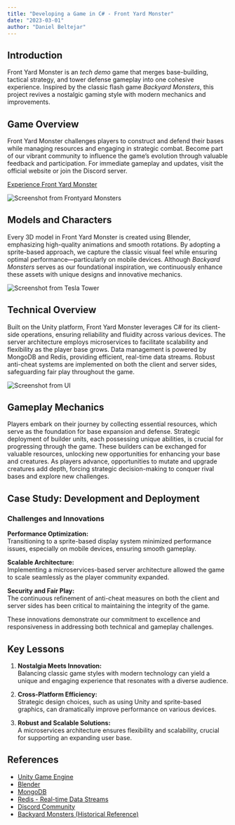 ```yaml
---
title: "Developing a Game in C# - Front Yard Monster"
date: "2023-03-01"
author: "Daniel Beltejar"
---
```


## Introduction

Front Yard Monster is an *tech demo* game that merges base-building, tactical strategy, and tower defense gameplay into one cohesive experience. Inspired by the classic flash game *Backyard Monsters*, this project revives a nostalgic gaming style with modern mechanics and improvements.

## Game Overview

Front Yard Monster challenges players to construct and defend their bases while managing resources and engaging in strategic combat. Become part of our vibrant community to influence the game’s evolution through valuable feedback and participation. For immediate gameplay and updates, visit the official website or join the Discord server.

[Experience Front Yard Monster](https://fym.danielbeltejar.es)

![Screenshot from Frontyard Monsters](https://danielbeltejar.es/assets/images/posts/0/thumbnail-monsters-backyard-creatures.webp)

## Models and Characters

Every 3D model in Front Yard Monster is created using Blender, emphasizing high-quality animations and smooth rotations. By adopting a sprite-based approach, we capture the classic visual feel while ensuring optimal performance—particularly on mobile devices. Although *Backyard Monsters* serves as our foundational inspiration, we continuously enhance these assets with unique designs and innovative mechanics.

![Screenshot from Tesla Tower](https://danielbeltejar.es/assets/images/posts/0/backyard-creatures-tesla-render.webp)

## Technical Overview

Built on the Unity platform, Front Yard Monster leverages C# for its client-side operations, ensuring reliability and fluidity across various devices. The server architecture employs microservices to facilitate scalability and flexibility as the player base grows. Data management is powered by MongoDB and Redis, providing efficient, real-time data streams. Robust anti-cheat systems are implemented on both the client and server sides, safeguarding fair play throughout the game.

![Screenshot from UI](https://danielbeltejar.es/assets/images/posts/0/resources.webp)

## Gameplay Mechanics

Players embark on their journey by collecting essential resources, which serve as the foundation for base expansion and defense. Strategic deployment of builder units, each possessing unique abilities, is crucial for progressing through the game. These builders can be exchanged for valuable resources, unlocking new opportunities for enhancing your base and creatures. As players advance, opportunities to mutate and upgrade creatures add depth, forcing strategic decision-making to conquer rival bases and explore new challenges.

## Case Study: Development and Deployment

### Challenges and Innovations

**Performance Optimization:**  
Transitioning to a sprite-based display system minimized performance issues, especially on mobile devices, ensuring smooth gameplay.

**Scalable Architecture:**  
Implementing a microservices-based server architecture allowed the game to scale seamlessly as the player community expanded.

**Security and Fair Play:**  
The continuous refinement of anti-cheat measures on both the client and server sides has been critical to maintaining the integrity of the game.

These innovations demonstrate our commitment to excellence and responsiveness in addressing both technical and gameplay challenges.

## Key Lessons

1. **Nostalgia Meets Innovation:**  
   Balancing classic game styles with modern technology can yield a unique and engaging experience that resonates with a diverse audience.

2. **Cross-Platform Efficiency:**  
   Strategic design choices, such as using Unity and sprite-based graphics, can dramatically improve performance on various devices.

3. **Robust and Scalable Solutions:**  
   A microservices architecture ensures flexibility and scalability, crucial for supporting an expanding user base.

## References

- [Unity Game Engine](https://unity.com/)
- [Blender](https://www.blender.org/)
- [MongoDB](https://www.mongodb.com/)
- [Redis - Real-time Data Streams](https://redis.io/)  
- [Discord Community](https://discord.com/)
- [Backyard Monsters (Historical Reference)](https://backyardmonsters.fandom.com/wiki/Backyard_Monsters_Wiki) 
